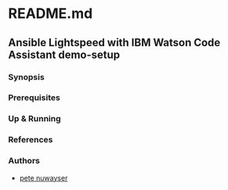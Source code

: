 # README.md

## Ansible Lightspeed with IBM Watson Code Assistant demo-setup

### Synopsis

### Prerequisites

### Up & Running

### References

### Authors

- [pete nuwayser](mailto:pnuw@ibm.com)
